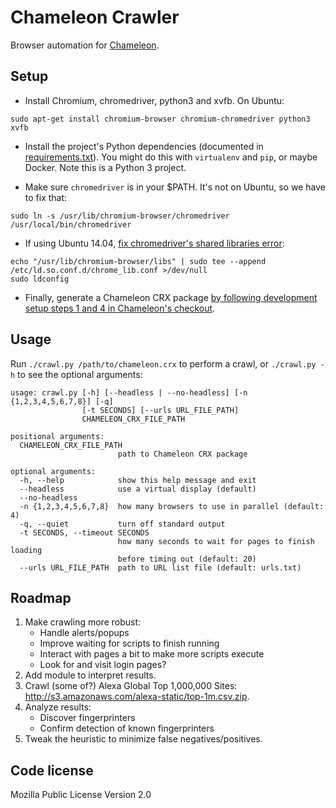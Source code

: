 # Chameleon Crawler

Browser automation for [Chameleon](https://github.com/ghostwords/chameleon).


## Setup

- Install Chromium, chromedriver, python3 and xvfb. On Ubuntu:
```
sudo apt-get install chromium-browser chromium-chromedriver python3 xvfb
```

- Install the project's Python dependencies (documented in [requirements.txt](requirements.txt)). You might do this with `virtualenv` and `pip`, or maybe Docker. Note this is a Python 3 project.

- Make sure `chromedriver` is in your $PATH. It's not on Ubuntu, so we have to fix that:
```
sudo ln -s /usr/lib/chromium-browser/chromedriver /usr/local/bin/chromedriver
```

- If using Ubuntu 14.04, [fix chromedriver's shared libraries error](http://stackoverflow.com/questions/25695299/chromedriver-on-ubuntu-14-04-error-while-loading-shared-libraries-libui-base):
```
echo "/usr/lib/chromium-browser/libs" | sudo tee --append /etc/ld.so.conf.d/chrome_lib.conf >/dev/null
sudo ldconfig
```

- Finally, generate a Chameleon CRX package [by following development setup steps 1 and 4 in Chameleon's checkout](https://github.com/ghostwords/chameleon#development-setup).


## Usage

Run `./crawl.py /path/to/chameleon.crx` to perform a crawl, or `./crawl.py -h` to see the optional arguments:

```
usage: crawl.py [-h] [--headless | --no-headless] [-n {1,2,3,4,5,6,7,8}] [-q]
                [-t SECONDS] [--urls URL_FILE_PATH]
                CHAMELEON_CRX_FILE_PATH

positional arguments:
  CHAMELEON_CRX_FILE_PATH
                        path to Chameleon CRX package

optional arguments:
  -h, --help            show this help message and exit
  --headless            use a virtual display (default)
  --no-headless
  -n {1,2,3,4,5,6,7,8}  how many browsers to use in parallel (default: 4)
  -q, --quiet           turn off standard output
  -t SECONDS, --timeout SECONDS
                        how many seconds to wait for pages to finish loading
                        before timing out (default: 20)
  --urls URL_FILE_PATH  path to URL list file (default: urls.txt)
```

## Roadmap

1. Make crawling more robust:
	- Handle alerts/popups
	- Improve waiting for scripts to finish running
	- Interact with pages a bit to make more scripts execute
	- Look for and visit login pages?
2. Add module to interpret results.
3. Crawl (some of?) Alexa Global Top 1,000,000 Sites: http://s3.amazonaws.com/alexa-static/top-1m.csv.zip.
4. Analyze results:
	- Discover fingerprinters
	- Confirm detection of known fingerprinters
5. Tweak the heuristic to minimize false negatives/positives.


## Code license

Mozilla Public License Version 2.0
